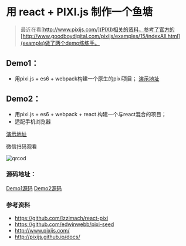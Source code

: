 # 用 react + PIXI.js 制作一个鱼塘

> 最近在看[http://www.pixijs.com/](PIXI)相关的资料，参考了官方的[http://www.goodboydigital.com/pixijs/examples/15/indexAll.html](example)做了两个demo练练手。

## Demo1：
* 用pixi.js + es6 + webpack构建一个原生的pixi项目；
[演示地址](http://p.baleina.cn/spa/pond/)

## Demo2：
* 用pixi.js + es6 + webpack + react 构建一个与react混合的项目；
* 适配手机浏览器

[演示地址](http://p.baleina.cn/spa/pond_react/)

微信扫码观看

![qrcod](http://ces00.b0.upaiyun.com/2015/12/24/upload_cb9d3b72b6d25f56b7b48665de905795.jpg)



### 源码地址：
[Demo1源码](https://coding.net/u/nasawz/p/pond/git)
[Demo2源码](https://coding.net/u/nasawz/p/pond_react/git)

### 参考资料
* https://github.com/Izzimach/react-pixi
* https://github.com/edwinwebb/pixi-seed
* http://www.pixijs.com/
* http://pixijs.github.io/docs/
